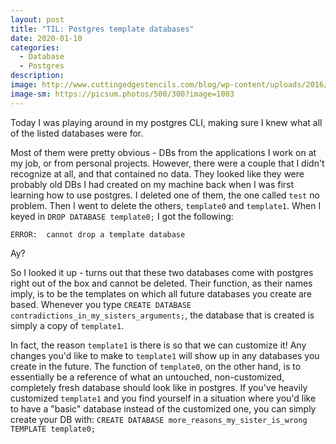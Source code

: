 ```yaml
---
layout: post
title: "TIL: Postgres template databases"
date: 2020-01-10
categories:
  - Database
  - Postgres
description:
image: http://www.cuttingedgestencils.com/blog/wp-content/uploads/2016/08/hamsa-hand-stencil-how-to-tutorial-canvas-stenciling-mandala-530x297.jpg
image-sm: https://picsum.photos/500/300?image=1003
---
```

Today I was playing around in my postgres CLI, making sure I knew what all of the listed databases were for.

Most of them were pretty obvious - DBs from the applications I work on at my job, or from personal projects.
However, there were a couple that I didn't recognize at all, and that contained no data. They looked like they
were probably old DBs I had created on my machine back when I was first learning how to use postgres. I deleted
one of them, the one called `test` no problem. Then I went to delete the others, `template0` and `template1`.
When I keyed in `DROP DATABASE template0;` I got the following:

```
ERROR:  cannot drop a template database
```
Ay?

So I looked it up - turns out that these two databases come with postgres right out of the box and cannot be
deleted. Their function, as their names imply, is to be the templates on which all future databases you create
are based. Whenever you type `CREATE DATABASE contradictions_in_my_sisters_arguments;`, the database that is
created is simply a copy of `template1`.

In fact, the reason `template1` is there is so that we can customize
it! Any changes you'd like to make to `template1` will show up in any databases you create in the future.  The
function of `template0`, on the other hand, is to essentially be a reference of what an untouched, non-customized,
completely fresh database should look like in postgres. If you've heavily customized `template1` and you find
yourself in a situation where you'd like to have a "basic" database instead of the customized one, you can simply
create your DB with: `CREATE DATABASE more_reasons_my_sister_is_wrong TEMPLATE template0;`
